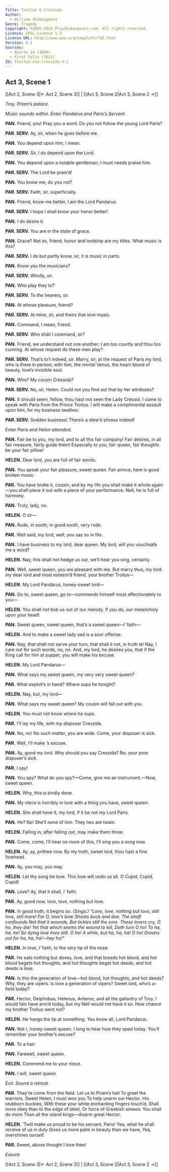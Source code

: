 ```yaml
---
Title: Troilus & Cressida
Author: 
  - William Shakespeare
Genre: Tragedy
Copyright: ©2005-2024 PlayShakespeare.com. All rights reserved.
License: GFDL License 1.3
License URL: http://www.gnu.org/copyleft/fdl.html
Version: 4.3
Sources:
  - Quarto 1A (1609)
  - First Folio (1623)
ID: troilus-and-cressida-3-1
---
```


## Act 3, Scene 1
[[Act 2, Scene 3|← Act 2, Scene 3]] | [[Act 3, Scene 2|Act 3, Scene 2 →]]

*Troy. Priam’s palace.*

*Music sounds within. Enter Pandarus and Paris’s Servant.*

**PAN.**
Friend, you! Pray you a word. Do you not follow the young Lord Paris?

**PAR. SERV.**
Ay, sir, when he goes before me.

**PAN.**
You depend upon him, I mean.

**PAR. SERV.**
Sir, I do depend upon the Lord.

**PAN.**
You depend upon a notable gentleman; I must needs praise him.

**PAR. SERV.**
The Lord be prais’d!

**PAN.**
You know me, do you not?

**PAR. SERV.**
Faith, sir, superficially.

**PAN.**
Friend, know me better, I am the Lord Pandarus.

**PAR. SERV.**
I hope I shall know your honor better!

**PAN.**
I do desire it.

**PAR. SERV.**
You are in the state of grace.

**PAN.**
Grace? Not so, friend, honor and lordship are my titles. What music is this?

**PAR. SERV.**
I do but partly know, sir, it is music in parts.

**PAN.**
Know you the musicians?

**PAR. SERV.**
Wholly, sir.

**PAN.**
Who play they to?

**PAR. SERV.**
To the hearers, sir.

**PAN.**
At whose pleasure, friend?

**PAR. SERV.**
At mine, sir, and theirs that love music.

**PAN.**
Command, I mean, friend.

**PAR. SERV.**
Who shall I command, sir?

**PAN.**
Friend, we understand not one another; I am too courtly and thou too cunning. At whose request do these men play?

**PAR. SERV.**
That’s to’t indeed, sir. Marry, sir, at the request of Paris my lord, who is there in person; with him, the mortal Venus, the heart-blood of beauty, love’s invisible soul.

**PAN.**
Who? My cousin Cressida?

**PAR. SERV.**
No, sir, Helen. Could not you find out that by her attributes?

**PAN.**
It should seem, fellow, thou hast not seen the Lady Cressid. I come to speak with Paris from the Prince Troilus. I will make a complimental assault upon him, for my business seethes.

**PAR. SERV.**
Sodden business! There’s a stew’d phrase indeed!

*Enter Paris and Helen attended.*

**PAN.**
Fair be to you, my lord, and to all this fair company! Fair desires, in all fair measure, fairly guide them! Especially to you, fair queen, fair thoughts be your fair pillow!

**HELEN.**
Dear lord, you are full of fair words.

**PAN.**
You speak your fair pleasure, sweet queen. Fair prince, here is good broken music.

**PAR.**
You have broke it, cousin; and by my life you shall make it whole again—you shall piece it out with a piece of your performance. Nell, he is full of harmony.

**PAN.**
Truly, lady, no.

**HELEN.**
O sir⁠—

**PAN.**
Rude, in sooth, in good sooth, very rude.

**PAR.**
Well said, my lord, well, you say so in fits.

**PAN.**
I have business to my lord, dear queen. My lord, will you vouchsafe me a word?

**HELEN.**
Nay, this shall not hedge us out, we’ll hear you sing, certainly.

**PAN.**
Well, sweet queen, you are pleasant with me. But marry thus, my lord: my dear lord and most esteem’d friend, your brother Troilus⁠—

**HELEN.**
My Lord Pandarus, honey-sweet lord⁠—

**PAN.**
Go to, sweet queen, go to—commends himself most affectionately to you⁠—

**HELEN.**
You shall not bob us out of our melody. If you do, our melancholy upon your head!

**PAN.**
Sweet queen, sweet queen, that’s a sweet queen—i’ faith⁠—

**HELEN.**
And to make a sweet lady sad is a sour offense.

**PAN.**
Nay, that shall not serve your turn, that shall it not, in truth la! Nay, I care not for such words, no, no. And, my lord, he desires you, that if the King call for him at supper, you will make his excuse.

**HELEN.**
My Lord Pandarus⁠—

**PAN.**
What says my sweet queen, my very very sweet queen?

**PAR.**
What exploit’s in hand? Where sups he tonight?

**HELEN.**
Nay, but, my lord⁠—

**PAN.**
What says my sweet queen? My cousin will fall out with you.

**HELEN.**
You must not know where he sups.

**PAR.**
I’ll lay my life, with my disposer Cressida.

**PAN.**
No, no! No such matter, you are wide. Come, your disposer is sick.

**PAR.**
Well, I’ll make ’s excuse.

**PAN.**
Ay, good my lord. Why should you say Cressida? No, your poor disposer’s sick.

**PAR.**
I spy!

**PAN.**
You spy? What do you spy?—Come, give me an instrument.—Now, sweet queen.

**HELEN.**
Why, this is kindly done.

**PAN.**
My niece is horribly in love with a thing you have, sweet queen.

**HELEN.**
She shall have it, my lord, if it be not my Lord Paris.

**PAN.**
He? No! She’ll none of him. They two are twain.

**HELEN.**
Falling in, after falling out, may make them three.

**PAN.**
Come, come, I’ll hear no more of this, I’ll sing you a song now.

**HELEN.**
Ay, ay, prithee now. By my troth, sweet lord, thou hast a fine forehead.

**PAN.**
Ay, you may, you may.

**HELEN.**
Let thy song be love. This love will undo us all. O Cupid, Cupid, Cupid!

**PAN.**
Love? Ay, that it shall, i’ faith.

**PAR.**
Ay, good now, love, love, nothing but love.

**PAN.**
In good troth, it begins so.
*(Sings.)*
*“Love, love, nothing but love, still love, still more!*
*For O, love’s bow*
*Shoots buck and doe.*
*The shaft confounds*
*Not that it wounds,*
*But tickles still the sore.*
*These lovers cry, O ho, they die!*
*Yet that which seems the wound to kill,*
*Doth turn O ho! To ha, ha, he!*
*So dying love lives still.*
*O ho! A while, but ha, ha, ha!*
*O ho! Groans out for ha, ha, ha!—hey ho!”*

**HELEN.**
In love, i’ faith, to the very tip of the nose.

**PAR.**
He eats nothing but doves, love, and that breeds hot blood, and hot blood begets hot thoughts, and hot thoughts beget hot deeds, and hot deeds is love.

**PAN.**
Is this the generation of love—hot blood, hot thoughts, and hot deeds? Why, they are vipers. Is love a generation of vipers? Sweet lord, who’s a-field today?

**PAR.**
Hector, Deiphobus, Helenus, Antenor, and all the gallantry of Troy. I would fain have arm’d today, but my Nell would not have it so. How chance my brother Troilus went not?

**HELEN.**
He hangs the lip at something. You know all, Lord Pandarus.

**PAN.**
Not I, honey-sweet queen. I long to hear how they sped today. You’ll remember your brother’s excuse?

**PAR.**
To a hair.

**PAN.**
Farewell, sweet queen.

**HELEN.**
Commend me to your niece.

**PAN.**
I will, sweet queen.

*Exit. Sound a retreat.*

**PAR.**
They’re come from the field. Let us to Priam’s hall
To greet the warriors. Sweet Helen, I must woo you
To help unarm our Hector. His stubborn buckles,
With these your white enchanting fingers touch’d,
Shall more obey than to the edge of steel,
Or force of Greekish sinews. You shall do more
Than all the island kings—disarm great Hector.

**HELEN.**
’Twill make us proud to be his servant, Paris!
Yea, what he shall receive of us in duty
Gives us more palm in beauty than we have,
Yea, overshines ourself.

**PAR.**
Sweet, above thought I love thee!

*Exeunt.*

[[Act 2, Scene 3|← Act 2, Scene 3]] | [[Act 3, Scene 2|Act 3, Scene 2 →]]